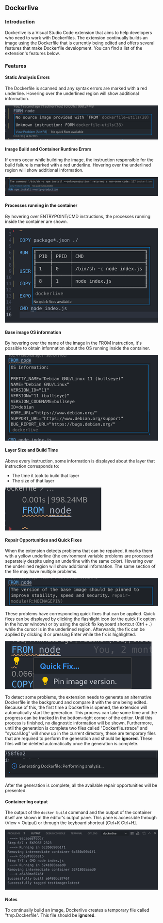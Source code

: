 ## Dockerlive

### Introduction

Dockerlive is a Visual Studio Code extension that aims to help developers who need to work with Dockerfiles. The extension continually builds an image using the Dockerfile that is currently being edited and offers several features that make Dockerfile development. You can find a list of the extension's features below.

### Features

#### Static Analysis Errors

The Dockerfile is scanned and any syntax errors are marked with a red underline. Hovering over the underlined region will show additional information.

![](./images/static_error.png)

#### Image Build and Container Runtime Errors

If errors occur while building the image, the instruction responsible for the build failure is marked with a red underline. Hovering over the underlined region will show additional information.

![](./images/runtime_error.png)

#### Processes running in the container 

By hovering over ENTRYPOINT/CMD instructions, the processes running inside the container are shown.

![](./images/container_processes.png)

#### Base image OS information

By hovering over the name of the image in the FROM instruction, it's possible to obtain information about the OS running inside the container.

![](./images/os_info.png)

#### Layer Size and Build Time

Above every instruction, some information is displayed about the layer that instruction corresponds to:

- The time it took to build that layer
- The size of that layer

![](./images/layer_info.png)

#### Repair Opportunities and Quick Fixes

When the extension detects problems that can be repaired, it marks them with a yellow underline (the environment variable problems are processed separately despite using an underline with the same color). Hovering over the underlined region will show additional information. The same section of the file may have multiple problems. 

![](./images/repairable_warning.png)

These problems have corresponding quick fixes that can be applied. Quick fixes can be displayed by clicking the flashlight icon (or the quick fix option in the hover window) or by using the quick fix keyboard shortcut (Ctrl + .) while the cursor is in the underlined region. Afterwards, the fix can be applied by clicking it or pressing Enter while the fix is highlighted.

![](./images/quick_fix.png)

To detect some problems, the extension needs to generate an alternative Dockerfile in the background and compare it with the one being edited. Because of this, the first time a Dockerfile is opened, the extension will automatically start the generation. This process can take some time and the progress can be tracked in the bottom-right corner of the editor. Until this process is finished, no diagnostic information will be shown. Furthermore, until the generation is complete two files called "Dockerfile.strace" and "syscall.log" will show up in the current directory, these are temporary files that are required to perform the generation and should be **ignored**. These files will be deleted automatically once the generation is complete.

![](./images/generation_progress.png)

After the generation is complete, all the available repair opportunities will be presented.

#### Container log output

The output of the `docker build` command and the output of the container itself are shown in the editor's output pane. This pane is accessible through (View > Output) or through the keyboard shortcut [Ctrl+K Ctrl+H].

![](./images/docker_output.png)

#### Notes

To continually build an image, Dockerlive creates a temporary file called "tmp.Dockerfile". This file should be **ignored**.